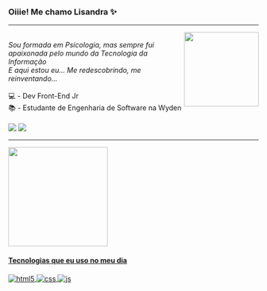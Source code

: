 ### Oiiie! Me chamo Lisandra ✨

<hr><img align="right" width="150" src="https://media.giphy.com/media/LmNwrBhejkK9EFP504/giphy.gif"/>
<div style="display: inline_block"><br>
<em>Sou formada em Psicologia, mas sempre fui apaixonada pelo mundo da Tecnologia da Informação</em><br>
<em>E aqui estou eu... Me redescobrindo, me reinventando...</em><br><br>
💻 - Dev Front-End Jr <br>
📚 - Estudante de Engenharia de Software na Wyden <br>
</div>

<div style="display: inline_block"><br>
  <a href="https://www.instagram.com/lisbispoofc/" target="_blank"><img src="https://img.shields.io/badge/-Instagram-%23E4405F?style=for-the-badge&logo=instagram&logoColor=white" target="_blank"></a>
  <a href="https://www.linkedin.com/in/lisandra-bispo-engsoftware/" target="_blank"><img src="https://img.shields.io/badge/-LinkedIn-%230077B5?style=for-the-badge&logo=linkedin&logoColor=white" target="_blank"></a>
</div>
<hr>
<div>
 <a href="https://github.com/vnduda">
 <img height="200em" src="https://github-readme-stats.vercel.app/api?username=Lisbispo&show_icons=true&theme=radical&include_all_commits=true&count_private=true"/>
 </div>

<h4>Tecnologias que eu uso no meu dia</h4>
<div style="display: inline_block">
  <img align="center" alt="html5" src="https://img.shields.io/badge/HTML5-E34F26?style=for-the-badge&logo=html5&logoColor=white" />
  <img align="center" alt="css" src="https://img.shields.io/badge/CSS3-1572B6?style=for-the-badge&logo=css3&logoColor=white" />
  <img align="center" alt="js" src="https://img.shields.io/badge/JavaScript-F7DF1E?style=for-the-badge&logo=javascript&logoColor=black" />
</div><br/>

